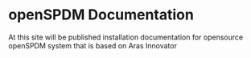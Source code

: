 # openSPDM Documentation
At this site will be published installation documentation for opensource openSPDM system that is based on Aras Innovator
